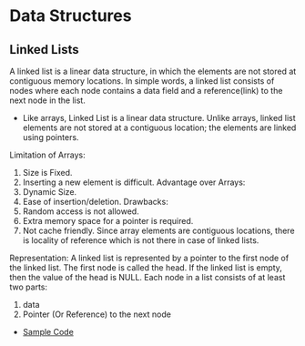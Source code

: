 # Data Structures

## Linked Lists 

A linked list is a linear data structure, in which the elements are not stored at contiguous memory locations. In simple words, a linked list consists of nodes where each node contains a data field and a reference(link) to the next node in the list.
- Like arrays, Linked List is a linear data structure. Unlike arrays, linked list elements are not stored at a contiguous location; the elements are linked using pointers.

Limitation of Arrays:
1. Size is Fixed.
2. Inserting a new element is difficult.
Advantage over Arrays:
1. Dynamic Size.
2. Ease of insertion/deletion.
Drawbacks:
1. Random access is not allowed.
2. Extra memory space for a pointer is required.
3. Not cache friendly. Since array elements are contiguous locations, there is locality of reference which is not there in case of linked lists.

Representation:
A linked list is represented by a pointer to the first node of the linked list. The first node is called the head. If the linked list is empty, then the value of the head is NULL.
Each node in a list consists of at least two parts:
1) data
2) Pointer (Or Reference) to the next node

- [Sample Code](/linkedlists)